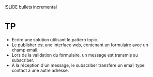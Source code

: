 !SLIDE bullets incremental
# TP

* Ecrire une solution utilisant le pattern topic.
* Le publisher est une interface web, contenant un formulaire avec un champ email.
* Lors de la validation du formulaire, un message est transmis au subscriber.
* A la réception d'un message, le subscriber transfère un email type contact à une autre adresse.
